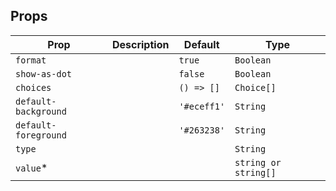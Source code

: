 ## Props

| Prop                 | Description | Default     | Type                 |
| -------------------- | ----------- | ----------- | -------------------- |
| `format`             |             | `true`      | `Boolean`            |
| `show-as-dot`        |             | `false`     | `Boolean`            |
| `choices`            |             | `() => []`  | `Choice[]`           |
| `default-background` |             | `'#eceff1'` | `String`             |
| `default-foreground` |             | `'#263238'` | `String`             |
| `type`               |             |             | `String`             |
| `value`\*            |             |             | `string or string[]` |
